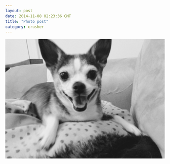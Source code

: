 ```yaml
---
layout: post
date: 2014-11-08 02:23:36 GMT
title: "Photo post"
category: crusher
---
```

![travisj](/images/3eaa1119a440a5462639d5da45355dc080f5aff3b0c2e5bec4e7b8815f7e65a9.jpg)
